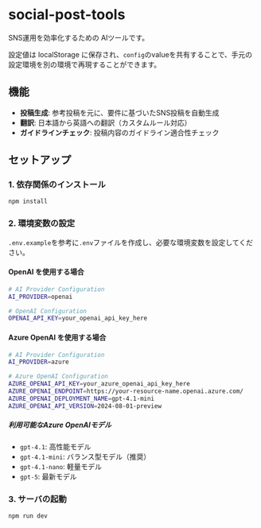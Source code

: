 # social-post-tools

SNS運用を効率化するための AIツールです。

設定値は localStorage に保存され、`config`のvalueを共有することで、手元の設定環境を別の環境で再現することができます。

## 機能

- **投稿生成**: 参考投稿を元に、要件に基づいたSNS投稿を自動生成
- **翻訳**: 日本語から英語への翻訳（カスタムルール対応）
- **ガイドラインチェック**: 投稿内容のガイドライン適合性チェック

## セットアップ

### 1. 依存関係のインストール

```bash
npm install
```

### 2. 環境変数の設定

`.env.example`を参考に`.env`ファイルを作成し、必要な環境変数を設定してください。

#### OpenAI を使用する場合

```bash
# AI Provider Configuration
AI_PROVIDER=openai

# OpenAI Configuration
OPENAI_API_KEY=your_openai_api_key_here
```

#### Azure OpenAI を使用する場合

```bash
# AI Provider Configuration
AI_PROVIDER=azure

# Azure OpenAI Configuration
AZURE_OPENAI_API_KEY=your_azure_openai_api_key_here
AZURE_OPENAI_ENDPOINT=https://your-resource-name.openai.azure.com/
AZURE_OPENAI_DEPLOYMENT_NAME=gpt-4.1-mini
AZURE_OPENAI_API_VERSION=2024-08-01-preview
```

##### 利用可能なAzure OpenAIモデル

- `gpt-4.1`: 高性能モデル
- `gpt-4.1-mini`: バランス型モデル（推奨）
- `gpt-4.1-nano`: 軽量モデル
- `gpt-5`: 最新モデル

### 3. サーバの起動

```bash
npm run dev
```